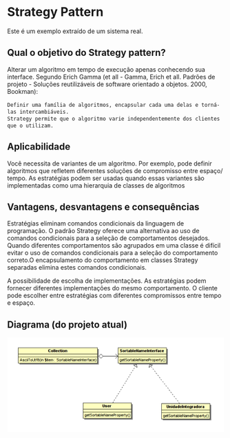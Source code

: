 Strategy Pattern
================

Este é um exemplo extraído de um sistema real. 

Qual o objetivo do Strategy pattern?
------------------------------------

Alterar um algoritmo em tempo de execução apenas conhecendo sua interface. Segundo Erich Gamma (et all - Gamma, Erich et all. Padrões de projeto - Soluções reutilizáveis de software orientado a objetos. 2000, Bookman): 

```
Definir uma família de algoritmos, encapsular cada uma delas e torná-las intercambiáveis. 
Strategy permite que o algoritmo varie independentemente dos clientes que o utilizam.
```

Aplicabilidade
--------------

Você necessita de variantes de um algoritmo. Por exemplo, pode definir
algoritmos que refletem diferentes soluções de compromisso entre espaço/
tempo. As estratégias podem ser usadas quando essas variantes são
implementadas como uma hierarquia de classes de algoritmos

Vantagens, desvantagens e consequências
---------------------------------------

Estratégias eliminam comandos condicionais da linguagem de programação. O
padrão Strategy oferece uma alternativa ao uso de comandos condicionais
para a seleção de comportamentos desejados.
Quando diferentes comportamentos são agrupados em uma classe é difícil evitar o uso de comandos
condicionais para a seleção do comportamento correto.O encapsulamento do comportamento em classes 
Strategy separadas elimina estes comandos condicionais.
                                           
A possibilidade de escolha de implementações. As estratégias podem fornecer
diferentes implementações do mesmo comportamento. O cliente pode escolher 
entre estratégias com diferentes compromissos entre tempo e espaço.

Diagrama (do projeto atual)
--------

![Diagrama](https://github.com/IgorDePaula/StrategyPattern/blob/master/img/diagram.png)